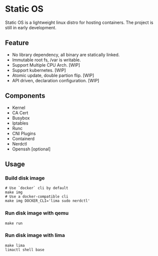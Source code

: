 # Static OS

Static OS is a lightweight linux distro for hosting containers. The project is still in early development.

## Feature

* No library dependency, all binary are statically linked.
* Immutable root fs, /var is writable.
* Support Multiple CPU Arch. [WIP]
* Support kubernetes. [WIP]
* Atomic update, double partion flip. [WIP]
* API driven, declaration configuration. [WIP]

## Components

* Kernel
* CA Cert
* Busybox
* Iptables
* Runc
* CNI Plugins
* Containerd
* Nerdctl
* Openssh [optional]

## Usage

### Build disk image

```shell
# Use `docker` cli by default
make img
# Use a docker-compatible cli
make img DOCKER_CLI='lima sudo nerdctl'
```

### Run disk image with qemu

```shell
make run
```

### Run disk image with lima

```
make lima
limactl shell base
```